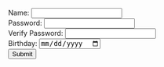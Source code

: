 <form id="userForm">
<script>
userForm {
    width: 400px;
    margin: auto;
    padding: 10px;
    text-align: left;
    font-family: Helvetica, sans-serif;
}
userForm label {
    font-weight: bold;
    display: block;
}
userForm input {
    margin-top: 5px;
    padding: 5px;
    width: 100%;
}
userForm input[type="submit"] {
    margin-top: 10px;
    background-color: #62dcaa;
    color: #ffffff;
}
</script>
    <label>
        Name:
        <input type="text" name="name" id="name">
    </label>
    <br>
    <label>
        Password:
        <input type="text" name="password" id="password">
    </label>
    <br>
    <label>
        Verify Password:
        <input type="text" name="passwordConfirm" id="passwordConfirm">
    </label>
    <br>
    <label>
        Birthday:
        <input type="date" name="dob" id="dob">
    </label>
    <br>
    <input type="submit" name="Log In">
</form>
<script src="assets/js/login.js"></script>